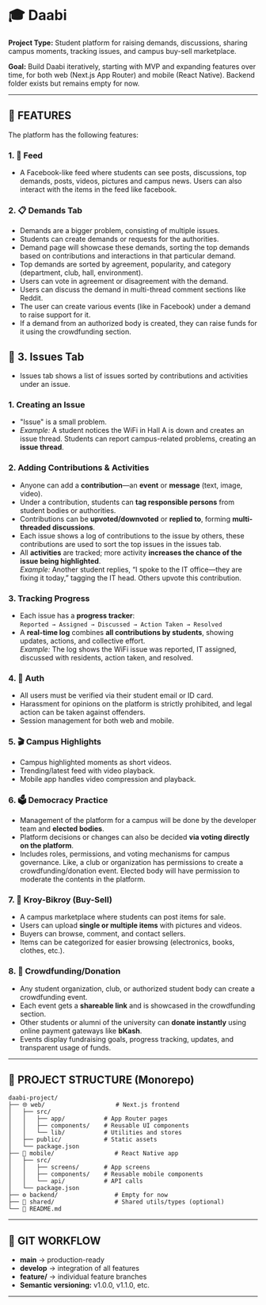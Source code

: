 # 🎓 Daabi

**Project Type:** Student platform for raising demands, discussions, sharing campus moments, tracking issues, and campus buy-sell marketplace.

**Goal:** Build Daabi iteratively, starting with MVP and expanding features over time, for both web (Next.js App Router) and mobile (React Native). Backend folder exists but remains empty for now.

---

## 🚀 FEATURES

The platform has the following features:

### 1. 📱 **Feed**
- A Facebook-like feed where students can see posts, discussions, top demands, posts, videos, pictures and campus news. Users can also interact with the items in the feed like facebook.
 
### 2. 📋 **Demands Tab**
- Demands are a bigger problem, consisting of multiple issues.
- Students can create demands or requests for the authorities.
- Demand page will showcase these demands, sorting the top demands based on contributions and interactions in that particular demand.
- Top demands are sorted by agreement, popularity, and category (department, club, hall, environment).  
- Users can vote in agreement or disagreement with the demand.
- Users can discuss the demand in multi-thread comment sections like Reddit.
- The user can create various events (like in Facebook) under a demand to raise support for it.
- If a demand from an authorized body is created, they can raise funds for it using the crowdfunding section.

## 🔧 3. **Issues Tab**
- Issues tab shows a list of issues sorted by contributions and activities under an issue.

### 1. Creating an Issue
- "Issue" is a small problem.
- *Example:* A student notices the WiFi in Hall A is down and creates an issue thread.
Students can report campus-related problems, creating an **issue thread**.  

### 2. Adding Contributions & Activities
- Anyone can add a **contribution**—an **event** or **message** (text, image, video).  
- Under a contribution, students can **tag responsible persons** from student bodies or authorities.  
- Contributions can be **upvoted/downvoted** or **replied to**, forming **multi-threaded discussions**.
- Each issue shows a log of contributions to the issue by others, these contributions are used to sort the top issues in the issues tab.
- All **activities** are tracked; more activity **increases the chance of the issue being highlighted**.  
*Example:* Another student replies, “I spoke to the IT office—they are fixing it today,” tagging the IT head. Others upvote this contribution.

### 3. Tracking Progress
- Each issue has a **progress tracker**:  
  `Reported → Assigned → Discussed → Action Taken → Resolved`  
- A **real-time log** combines **all contributions by students**, showing updates, actions, and collective effort.  
*Example:* The log shows the WiFi issue was reported, IT assigned, discussed with residents, action taken, and resolved.
 

### 4. 🔐 **Auth**
- All users must be verified via their student email or ID card.  
- Harassment for opinions on the platform is strictly prohibited, and legal action can be taken against offenders.  
- Session management for both web and mobile.

### 5. 🎬 **Campus Highlights**
- Campus highlighted moments as short videos.  
- Trending/latest feed with video playback.  
- Mobile app handles video compression and playback.

### 6. 🗳️ **Democracy Practice**
- Management of the platform for a campus will be done by the developer team and **elected bodies**.  
- Platform decisions or changes can also be decided **via voting directly on the platform**.  
- Includes roles, permissions, and voting mechanisms for campus governance. Like, a club or organization has permissions to create a crowdfunding/donation event. Elected body will have permission to moderate the contents in the platform. 

### 7. 🛒 **Kroy-Bikroy (Buy-Sell)**
- A campus marketplace where students can post items for sale.  
- Users can upload **single or multiple items** with pictures and videos.  
- Buyers can browse, comment, and contact sellers.  
- Items can be categorized for easier browsing (electronics, books, clothes, etc.).

### 8. 💝 **Crowdfunding/Donation** 
- Any student organization, club, or authorized student body can create a crowdfunding event.  
- Each event gets a **shareable link** and is showcased in the crowdfunding section.  
- Other students or alumni of the university can **donate instantly** using online payment gateways like **bKash**.  
- Events display fundraising goals, progress tracking, updates, and transparent usage of funds.




---

## 📁 PROJECT STRUCTURE (Monorepo)

```
daabi-project/
├── 🌐 web/                    # Next.js frontend
│   ├── src/
│   │   ├── app/           # App Router pages
│   │   ├── components/    # Reusable UI components
│   │   └── lib/           # Utilities and stores
│   ├── public/            # Static assets
│   └── package.json
├── 📱 mobile/                 # React Native app
│   ├── src/
│   │   ├── screens/       # App screens
│   │   ├── components/    # Reusable mobile components
│   │   └── api/           # API calls
│   └── package.json
├── ⚙️ backend/                # Empty for now
├── 🔗 shared/                 # Shared utils/types (optional)
└── 📄 README.md
```

---

## 🔄 GIT WORKFLOW

- **main** → production-ready
- **develop** → integration of all features  
- **feature/<feature-name>** → individual feature branches
- **Semantic versioning:** v1.0.0, v1.1.0, etc.

---


